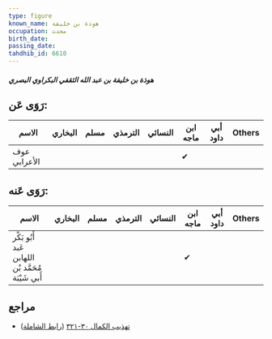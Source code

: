 ```yaml
---
type: figure
known_name: هوذة بن خليفة
occupation: محدث
birth_date:
passing_date:
tahdhib_id: 6610
---
```

##### هوذة بن خليفة بن عبد الله الثقفي البكراوي البصري

## رَوَى عَن:
| الاسم        | البخاري | مسلم | الترمذي | النسائي | ابن ماجه | أبي داود | Others |
| ------------ | ------- | ---- | ------- | ------- | -------- | -------- | ------ |
| عوف الأعرابي |         |      |         |         | ✔        |          |        |
## رَوَى عَنه:
| الاسم                                              | البخاري | مسلم | الترمذي | النسائي | ابن ماجه | أبي داود | Others |
| -------------------------------------------------- | ------- | ---- | ------- | ------- | -------- | -------- | ------ |
| أَبُو بَكْر عَبد اللهابن مُحَمَّد بْن أَبي شَيْبَة |         |      |         |         | ✔        |          |        |
## مراجع
- [تهذيب الكمال ٣٠-٣٢١](obsidian://open?vault=Tahdhib-al-Kamal&file=Figures/٦٦١٠-هوذة%20بن%20خليفة%20بن%20عبد%20الله%20الثقفي%20البكراوي%20البصري) ([رابط الشاملة](https://shamela.ws/book/3722/16387))
